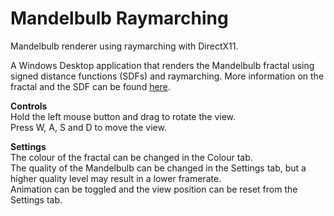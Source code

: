 # Mandelbulb Raymarching
Mandelbulb renderer using raymarching with DirectX11.

A Windows Desktop application that renders the Mandelbulb fractal using signed distance functions (SDFs) and raymarching. 
More information on the fractal and the SDF can be found [here](https://iquilezles.org/articles/mandelbulb/).

**Controls**  
Hold the left mouse button and drag to rotate the view.  
Press W, A, S and D to move the view.  

**Settings**  
The colour of the fractal can be changed in the Colour tab.  
The quality of the Mandelbulb can be changed in the Settings tab, but a higher quality level may result in a lower framerate.  
Animation can be toggled and the view position can be reset from the Settings tab.  
